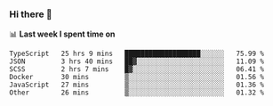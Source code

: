 ### Hi there 👋

<!--
**DBvc/DBvc** is a ✨ _special_ ✨ repository because its `README.md` (this file) appears on your GitHub profile.

Here are some ideas to get you started:

- 🔭 I’m currently working on ...
- 🌱 I’m currently learning ...
- 👯 I’m looking to collaborate on ...
- 🤔 I’m looking for help with ...
- 💬 Ask me about ...
- 📫 How to reach me: ...
- 😄 Pronouns: ...
- ⚡ Fun fact: ...
-->

📊 **Last week I spent time on**
<!--START_SECTION:waka-->

```text
TypeScript   25 hrs 9 mins   ███████████████████░░░░░░   75.99 %
JSON         3 hrs 40 mins   ██▓░░░░░░░░░░░░░░░░░░░░░░   11.09 %
SCSS         2 hrs 7 mins    █▓░░░░░░░░░░░░░░░░░░░░░░░   06.41 %
Docker       30 mins         ▒░░░░░░░░░░░░░░░░░░░░░░░░   01.56 %
JavaScript   27 mins         ▒░░░░░░░░░░░░░░░░░░░░░░░░   01.36 %
Other        26 mins         ▒░░░░░░░░░░░░░░░░░░░░░░░░   01.32 %
```

<!--END_SECTION:waka-->
